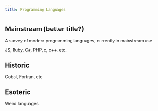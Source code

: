 ```yaml
---
title: Programming Languages
---
```


## Mainstream (better title?)

A survey of modern programming languages, currently in mainstream use.

JS, Ruby, C#, PHP, c, c++, etc.

## Historic

Cobol, Fortran, etc.

## Esoteric

Weird languages
